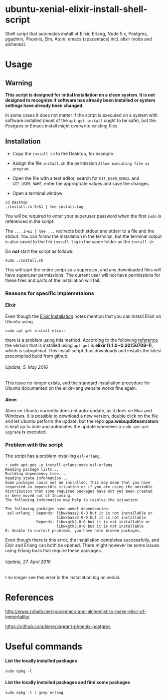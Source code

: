 # ubuntu-xenial-elixir-install-shell-script
Shell script that automates install of Elixir, Erlang, Node 5.x, Postgres, pgadmin, Phoenix, Elm, Atom, emacs (spacemacs) incl. elixir mode and alchemist.

# Usage

## Warning

**This script is designed for initial installation on a clean system. It is not designed to recognize if software has already been installed or system settings have already been changed.**

In some cases it does not matter if the script is executed on a system with software installed (most of the `apt-get install` ought to be safe), but the Postgres or Emacs install might overwrite existing files.

## Installation

- Copy the `install.sh` to the Desktop, for example.

- Assign the file `install.sh` the permission `Allow executing file as program`.

- Open the file with a text editor, search for `GIT_USER_EMAIL` and `GIT_USER_NAME`, enter the appropriate values and save the changes.

- Open a terminal window
```shell
cd Desktop
./install.sh 2>&1 | tee install.log
```

You will be required to enter your superuser password when the first `sudo` is referenced in the script.

The `... 2>&1 | tee ...` redirects both stdout and stderr to a file and the stdout. You can follow the installation in the terminal, but the terminal output is also saved to the file `install.log` in the same folder as the `install.sh`.

Do _**not**_ start the script as follows:

```shell
sudo ./install.sh
```

This will start the entire script as a superuser, and any downloaded files will have superuser permissions. The current user will not have permissions for these files and parts of the installation will fail.

### Reasons for specific implemetaions

#### Elixir
Even though the [Elixir Installation](http://elixir-lang.org/install.html) notes mention that you can install Elixir on Ubuntu using

```
sudo apt-get install elixir
```
there is a problem using this method. According to the following [reference](http://packages.ubuntu.com/xenial/elixir) the version that is installed using `apt-get` is **elixir (1.1.0~0.20150708-1)**, which is suboptimal. This install script thus downloads and installs the latest precompiled build from github.

###### Update, 5. May 2016
This issue no longer exists, and the standard installation procedure for Ubuntu documented on the elixir-lang website works fine again.

#### Atom
Atom on Ubuntu currently does not auto-update, as it does on Mac and Windows. It is possible to download a new version, double click on the file and let Ubuntu perform the update, but the repo **ppa:webupd8team/atom** is kept up to date and automates the update whenever a `sudo apt-get upgrade` is executed.

### Problem with the script

The script has a problem installing `esl-erlang`.

```
+ sudo apt-get -y install erlang-mode esl-erlang
Reading package lists...
Building dependency tree...
Reading state information...
Some packages could not be installed. This may mean that you have
requested an impossible situation or if you are using the unstable
distribution that some required packages have not yet been created
or been moved out of Incoming.
The following information may help to resolve the situation:

The following packages have unmet dependencies:
 esl-erlang : Depends: libwxbase2.8-0 but it is not installable or
                       libwxbase3.0-0 but it is not installable
              Depends: libwxgtk2.8-0 but it is not installable or
                       libwxgtk3.0-0 but it is not installable
E: Unable to correct problems, you have held broken packages.
```

Even though there is this error, the installation completes successfully, and Elxir and Erlang can both be opened. There might however be some issues using Erlang tools that require these packages.

###### Update, 27. April 2016
I no longer see this error in the installation log on xenial.

# References

http://www.zohaib.me/spacemacs-and-alchemist-to-make-elixir-of-immortality/

https://github.com/kiere/vagrant-phoenix-postgres

# Useful commands

#### List the locally installed packages

```shell
sudo dpkg -l
```

#### List the locally installed packages and find some packages

```shell
sudo dpkg -l | grep erlang
```
